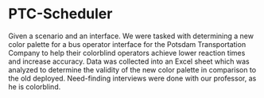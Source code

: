 # PTC-Scheduler
Given a scenario and an interface. We were tasked with determining a new color palette for a bus operator interface for the Potsdam Transportation Company to help their colorblind operators achieve lower reaction times and increase accuracy. Data was collected into an Excel sheet which was analyzed to determine the validity of the new color palette in comparison to the old deployed. Need-finding interviews were done with our professor, as he is colorblind.
